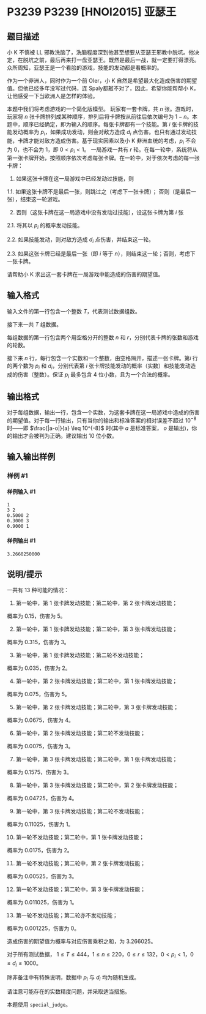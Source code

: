 # P3239 P3239 [HNOI2015] 亚瑟王

## 题目描述

小 K 不慎被 LL 邪教洗脑了，洗脑程度深到他甚至想要从亚瑟王邪教中脱坑。他决定，在脱坑之前，最后再来打一盘亚瑟王。既然是最后一战，就一定要打得漂亮。众所周知，亚瑟王是一个看脸的游戏，技能的发动都是看概率的。

作为一个非洲人，同时作为一个前 OIer，小 K 自然是希望最大化造成伤害的期望值。但他已经多年没写过代码，连 Spaly都敲不对了，因此，希望你能帮帮小 K，让他感受一下当欧洲人是怎样的体验。

本题中我们将考虑游戏的一个简化版模型。 玩家有一套卡牌，共 $n$ 张。游戏时，玩家将 $n$ 张卡牌排列成某种顺序，排列后将卡牌按从前往后依次编号为 $1 -  n$。本题中，顺序已经确定，即为输入的顺序。每张卡牌都有一个技能。第 $i$ 张卡牌的技能发动概率为 $p_i$，如果成功发动，则会对敌方造成 $d_i$ 点伤害。也只有通过发动技能，卡牌才能对敌方造成伤害。基于现实因素以及小 K 非洲血统的考虑，$p_i$ 不会为 $0$，也不会为 $1$，即 $0 < p_i < 1$。 一局游戏一共有 $r$ 轮。在每一轮中，系统将从第一张卡牌开始，按照顺序依次考虑每张卡牌。在一轮中，对于依次考虑的每一张卡牌：

1. 如果这张卡牌在这一局游戏中已经发动过技能，则

1.1. 如果这张卡牌不是最后一张，则跳过之（考虑下一张卡牌）； 否则（是最后一张），结束这一轮游戏。

2. 否则（这张卡牌在这一局游戏中没有发动过技能），设这张卡牌为第 $i$ 张

2.1. 将其以 $p_i$ 的概率发动技能。

2.2. 如果技能发动，则对敌方造成 $d_i$ 点伤害，并结束这一轮。

2.3. 如果这张卡牌已经是最后一张（即 $i$ 等于 $n$），则结束这一轮；否则，考虑下一张卡牌。

请帮助小 K 求出这一套卡牌在一局游戏中能造成的伤害的期望值。


## 输入格式

输入文件的第一行包含一个整数 $T$，代表测试数据组数。 

接下来一共 $T$ 组数据。 

每组数据的第一行包含两个用空格分开的整数 $n$ 和 $r$，分别代表卡牌的张数和游戏的轮数。

接下来 $n$ 行，每行包含一个实数和一个整数，由空格隔开，描述一张卡牌。第$i$ 行的两个数为 $p_i$ 和 $d_i$，分别代表第 $i$ 张卡牌技能发动的概率（实数）和技能发动造成的伤害（整数）。保证 $p_i$ 最多包含 $4$ 位小数，且为一个合法的概率。


## 输出格式

对于每组数据，输出一行，包含一个实数，为这套卡牌在这一局游戏中造成的伤害的期望值。对于每一行输出，只有当你的输出和标准答案的相对误差不超过 $10^{-8}$ 时——即 $\frac{|a-o|}{a} \leq 10^{-8}$ 时(其中 $a$ 是标准答案， $o$ 是输出)，你的输出才会被判为正确。建议输出 $10$ 位小数。


## 输入输出样例

### 样例 #1

#### 样例输入 #1

```
1
3 2
0.5000 2
0.3000 3
0.9000 1
```

#### 样例输出 #1

```
3.2660250000
```

## 说明/提示

一共有 $13$ 种可能的情况：

1.  第一轮中，第 $1$ 张卡牌发动技能；第二轮中，第 $2$ 张卡牌发动技能；

概率为 $0.15$，伤害为 $5$。

2.  第一轮中，第 $1$ 张卡牌发动技能；第二轮中，第 $3$ 张卡牌发动技能；

概率为 $0.315$，伤害为 $3$。

3.  第一轮中，第 $1$ 张卡牌发动技能；第二轮不发动技能；

概率为 $0.035$，伤害为 $2$。

4.  第一轮中，第 $2$ 张卡牌发动技能；第二轮中，第 $1$ 张卡牌发动技能；

概率为 $0.075$，伤害为 $5$。

5.  第一轮中，第 $2$ 张卡牌发动技能；第二轮中，第 $3$ 张卡牌发动技能；

概率为 $0.0675$，伤害为 $4$。

6.  第一轮中，第 $2$ 张卡牌发动技能；第二轮不发动技能；

概率为 $0.0075$，伤害为 $3$。

7.  第一轮中，第 $3$ 张卡牌发动技能；第二轮中，第 $1$ 张卡牌发动技能；

概率为 $0.1575$，伤害为 $3$。

8.  第一轮中，第 $3$ 张卡牌发动技能；第二轮中，第 $2$ 张卡牌发动技能；

概率为 $0.04725$，伤害为 $4$。

9.  第一轮中，第 $3$ 张卡牌发动技能；第二轮不发动技能；

概率为 $0.11025$，伤害为 $1$。

10.  第一轮不发动技能；第二轮中，第 $1$ 张卡牌发动技能；

概率为 $0.0175$，伤害为 $2$。

11.  第一轮不发动技能；第二轮中，第 $2$ 张卡牌发动技能；

概率为 $0.00525$，伤害为 $3$。

12.  第一轮不发动技能；第二轮中，第 $3$ 张卡牌发动技能；

概率为 $0.011025$，伤害为 $1$。

13.  第一轮不发动技能；第二轮亦不发动技能；

概率为 $0.001225$，伤害为 $0$。

造成伤害的期望值为概率与对应伤害乘积之和，为 $3.266025$。


对于所有测试数据， $1 \leq T \leq 444， 1 \leq n \leq 220， 0 \leq r \leq 132， 0 < p_i < 1， 0 \leq d_i \leq 1000$。

除非备注中有特殊说明，数据中 $p_i$ 与 $d_i$ 均为随机生成。

请注意可能存在的实数精度问题，并采取适当措施。

本题使用 `special_judge`。

